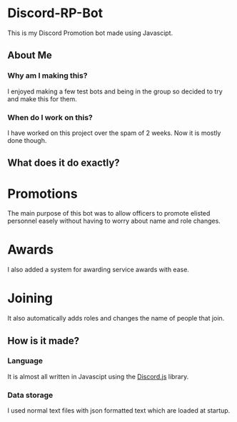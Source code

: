 # Discord-RP-Bot
This is my Discord Promotion bot made using Javascipt.

## About Me
### Why am I making this?
I enjoyed making a few test bots and being in the group so decided to try and make this for them.

### When do I work on this?
I have worked on this project over the spam of 2 weeks. Now it is mostly done though.

## What does it do exactly?
# Promotions
The main purpose of this bot was to allow officers to promote elisted personnel easely without having to worry about name and role changes.

# Awards
I also added a system for awarding service awards with ease.

# Joining
It also automatically adds roles and changes the name of people that join.

## How is it made?
### Language
It is almost all written in Javascipt using the [Discord.js](https://discord.js.org/) library.

### Data storage
I used normal text files with json formatted text which are loaded at startup.

